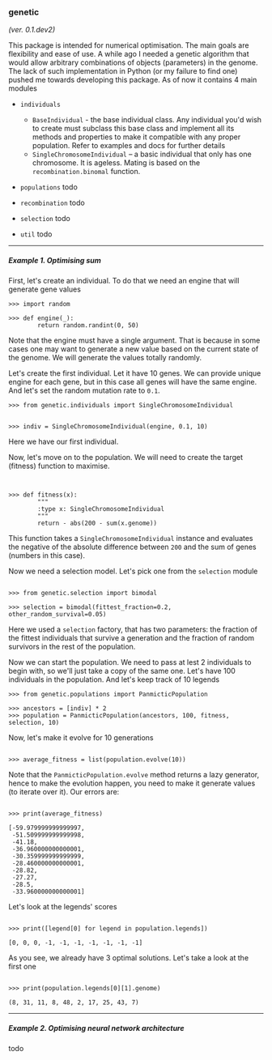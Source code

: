 ### genetic

_(ver. 0.1.dev2)_


This package is intended for numerical optimisation. The main goals are
flexibility and ease of use. A while ago I needed a genetic algorithm that
would allow arbitrary combinations of objects (parameters) in the
genome. The lack of such implementation in Python (or my failure to find one)
pushed me towards developing this package. As of now it contains 4 main modules

- `individuals`
    - `BaseIndividual` - the base individual class. Any individual you'd wish to
    create must subclass this base class and implement all its methods and
    properties to make it compatible with any proper population. Refer to
    examples and docs for further details
    - `SingleChromosomeIndividual` – a basic individual that only has one
    chromosome. It is ageless. Mating is based on the `recombination.binomal`
    function.

- `populations`
todo
- `recombination` todo
- `selection` todo
- `util` todo

___

##### Example 1. Optimising sum



First, let's create an individual. To do that we need an engine that will
generate gene values

```
>>> import random

>>> def engine(_):
        return random.randint(0, 50)

```

Note that the engine must have a single argument. That is because in some
cases one may want to generate a new value based on the current state of the
genome. We will generate the values totally randomly.


Let's create the first individual. Let it have 10 genes. We can provide unique
engine for each gene, but in this case all genes will have the same engine.
And let's set the random mutation rate to `0.1`.

```
>>> from genetic.individuals import SingleChromosomeIndividual


>>> indiv = SingleChromosomeIndividual(engine, 0.1, 10)

```

Here we have our first individual.

Now, let's move on to the population. We will need to create the target (fitness)
function to maximise.
```


>>> def fitness(x):
        """
        :type x: SingleChromosomeIndividual
        """
        return - abs(200 - sum(x.genome))

```

This function takes a `SingleChromosomeIndividual` instance and evaluates
the negative of the absolute difference between `200` and the sum of genes
(numbers in this case).

Now we need a selection model. Let's pick one from the `selection` module

```

>>> from genetic.selection import bimodal

>>> selection = bimodal(fittest_fraction=0.2, other_random_survival=0.05)

```

Here we used a `selection` factory, that has two parameters: the fraction
of the fittest individuals that survive a generation and the fraction of
random survivors in the rest of the population.

Now we can start the population. We need to pass at lest 2 individuals to begin
with, so we'll just take a copy of the same one. Let's have 100 individuals in
the population. And let's keep track of 10 legends

```
>>> from genetic.populations import PanmicticPopulation

>>> ancestors = [indiv] * 2
>>> population = PanmicticPopulation(ancestors, 100, fitness, selection, 10)

```

Now, let's make it evolve for 10 generations

```

>>> average_fitness = list(population.evolve(10))

```

Note that the `PanmicticPopulation.evolve` method returns a lazy generator, hence
to make the evolution happen, you need to make it generate values (to iterate
over it). Our errors are:

```

>>> print(average_fitness)

[-59.979999999999997,
 -51.509999999999998,
 -41.18,
 -36.960000000000001,
 -30.359999999999999,
 -28.460000000000001,
 -28.82,
 -27.27,
 -28.5,
 -33.960000000000001]

```

Let's look at the legends' scores

```

>>> print([legend[0] for legend in population.legends])

[0, 0, 0, -1, -1, -1, -1, -1, -1, -1]

```

As you see, we already have 3 optimal solutions. Let's take a look at the first
one

```

>>> print(population.legends[0][1].genome)

(8, 31, 11, 8, 48, 2, 17, 25, 43, 7)

```

---

##### Example 2. Optimising neural network architecture

todo
